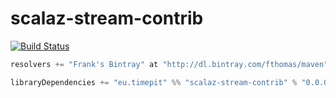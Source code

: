 scalaz-stream-contrib
=====================
[![Build Status](https://travis-ci.org/fthomas/scalaz-stream-contrib.svg?branch=master)](https://travis-ci.org/fthomas/scalaz-stream-contrib)

```scala
resolvers += "Frank's Bintray" at "http://dl.bintray.com/fthomas/maven"

libraryDependencies += "eu.timepit" %% "scalaz-stream-contrib" % "0.0.0"
```
